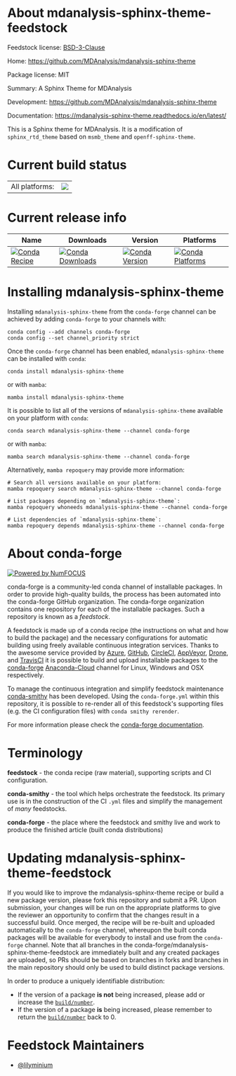 About mdanalysis-sphinx-theme-feedstock
=======================================

Feedstock license: [BSD-3-Clause](https://github.com/conda-forge/mdanalysis-sphinx-theme-feedstock/blob/main/LICENSE.txt)

Home: https://github.com/MDAnalysis/mdanalysis-sphinx-theme

Package license: MIT

Summary: A Sphinx Theme for MDAnalysis

Development: https://github.com/MDAnalysis/mdanalysis-sphinx-theme

Documentation: https://mdanalysis-sphinx-theme.readthedocs.io/en/latest/

This is a Sphinx theme for MDAnalysis. It is a modification of
`sphinx_rtd_theme` based on
`msmb_theme` and `openff-sphinx-theme`.


Current build status
====================


<table><tr><td>All platforms:</td>
    <td>
      <a href="https://dev.azure.com/conda-forge/feedstock-builds/_build/latest?definitionId=20133&branchName=main">
        <img src="https://dev.azure.com/conda-forge/feedstock-builds/_apis/build/status/mdanalysis-sphinx-theme-feedstock?branchName=main">
      </a>
    </td>
  </tr>
</table>

Current release info
====================

| Name | Downloads | Version | Platforms |
| --- | --- | --- | --- |
| [![Conda Recipe](https://img.shields.io/badge/recipe-mdanalysis--sphinx--theme-green.svg)](https://anaconda.org/conda-forge/mdanalysis-sphinx-theme) | [![Conda Downloads](https://img.shields.io/conda/dn/conda-forge/mdanalysis-sphinx-theme.svg)](https://anaconda.org/conda-forge/mdanalysis-sphinx-theme) | [![Conda Version](https://img.shields.io/conda/vn/conda-forge/mdanalysis-sphinx-theme.svg)](https://anaconda.org/conda-forge/mdanalysis-sphinx-theme) | [![Conda Platforms](https://img.shields.io/conda/pn/conda-forge/mdanalysis-sphinx-theme.svg)](https://anaconda.org/conda-forge/mdanalysis-sphinx-theme) |

Installing mdanalysis-sphinx-theme
==================================

Installing `mdanalysis-sphinx-theme` from the `conda-forge` channel can be achieved by adding `conda-forge` to your channels with:

```
conda config --add channels conda-forge
conda config --set channel_priority strict
```

Once the `conda-forge` channel has been enabled, `mdanalysis-sphinx-theme` can be installed with `conda`:

```
conda install mdanalysis-sphinx-theme
```

or with `mamba`:

```
mamba install mdanalysis-sphinx-theme
```

It is possible to list all of the versions of `mdanalysis-sphinx-theme` available on your platform with `conda`:

```
conda search mdanalysis-sphinx-theme --channel conda-forge
```

or with `mamba`:

```
mamba search mdanalysis-sphinx-theme --channel conda-forge
```

Alternatively, `mamba repoquery` may provide more information:

```
# Search all versions available on your platform:
mamba repoquery search mdanalysis-sphinx-theme --channel conda-forge

# List packages depending on `mdanalysis-sphinx-theme`:
mamba repoquery whoneeds mdanalysis-sphinx-theme --channel conda-forge

# List dependencies of `mdanalysis-sphinx-theme`:
mamba repoquery depends mdanalysis-sphinx-theme --channel conda-forge
```


About conda-forge
=================

[![Powered by
NumFOCUS](https://img.shields.io/badge/powered%20by-NumFOCUS-orange.svg?style=flat&colorA=E1523D&colorB=007D8A)](https://numfocus.org)

conda-forge is a community-led conda channel of installable packages.
In order to provide high-quality builds, the process has been automated into the
conda-forge GitHub organization. The conda-forge organization contains one repository
for each of the installable packages. Such a repository is known as a *feedstock*.

A feedstock is made up of a conda recipe (the instructions on what and how to build
the package) and the necessary configurations for automatic building using freely
available continuous integration services. Thanks to the awesome service provided by
[Azure](https://azure.microsoft.com/en-us/services/devops/), [GitHub](https://github.com/),
[CircleCI](https://circleci.com/), [AppVeyor](https://www.appveyor.com/),
[Drone](https://cloud.drone.io/welcome), and [TravisCI](https://travis-ci.com/)
it is possible to build and upload installable packages to the
[conda-forge](https://anaconda.org/conda-forge) [Anaconda-Cloud](https://anaconda.org/)
channel for Linux, Windows and OSX respectively.

To manage the continuous integration and simplify feedstock maintenance
[conda-smithy](https://github.com/conda-forge/conda-smithy) has been developed.
Using the ``conda-forge.yml`` within this repository, it is possible to re-render all of
this feedstock's supporting files (e.g. the CI configuration files) with ``conda smithy rerender``.

For more information please check the [conda-forge documentation](https://conda-forge.org/docs/).

Terminology
===========

**feedstock** - the conda recipe (raw material), supporting scripts and CI configuration.

**conda-smithy** - the tool which helps orchestrate the feedstock.
                   Its primary use is in the construction of the CI ``.yml`` files
                   and simplify the management of *many* feedstocks.

**conda-forge** - the place where the feedstock and smithy live and work to
                  produce the finished article (built conda distributions)


Updating mdanalysis-sphinx-theme-feedstock
==========================================

If you would like to improve the mdanalysis-sphinx-theme recipe or build a new
package version, please fork this repository and submit a PR. Upon submission,
your changes will be run on the appropriate platforms to give the reviewer an
opportunity to confirm that the changes result in a successful build. Once
merged, the recipe will be re-built and uploaded automatically to the
`conda-forge` channel, whereupon the built conda packages will be available for
everybody to install and use from the `conda-forge` channel.
Note that all branches in the conda-forge/mdanalysis-sphinx-theme-feedstock are
immediately built and any created packages are uploaded, so PRs should be based
on branches in forks and branches in the main repository should only be used to
build distinct package versions.

In order to produce a uniquely identifiable distribution:
 * If the version of a package **is not** being increased, please add or increase
   the [``build/number``](https://docs.conda.io/projects/conda-build/en/latest/resources/define-metadata.html#build-number-and-string).
 * If the version of a package **is** being increased, please remember to return
   the [``build/number``](https://docs.conda.io/projects/conda-build/en/latest/resources/define-metadata.html#build-number-and-string)
   back to 0.

Feedstock Maintainers
=====================

* [@lilyminium](https://github.com/lilyminium/)

